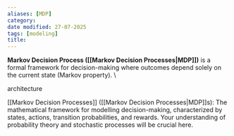 ```yaml
---
aliases: [MDP]
category:
date modified: 27-07-2025
tags: [modeling]
title: 
---
```

**Markov Decision Process ([[Markov Decision Processes|MDP]])** is a formal framework for decision-making where outcomes depend solely on the current state (Markov property).
\

architecture 



[[Markov Decision Processes]] 
([[Markov Decision Processes|MDP]]s): The mathematical framework for modelling decision-making, characterized by states, actions, transition probabilities, and rewards. Your understanding of probability theory and stochastic processes will be crucial here.